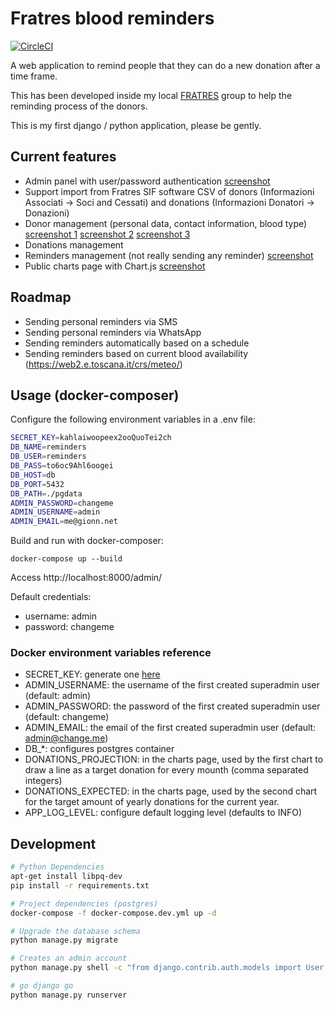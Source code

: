 # Fratres blood reminders

[![CircleCI](https://circleci.com/gh/gionn/blood-reminders.svg?style=svg)](https://circleci.com/gh/gionn/blood-reminders)

A web application to remind people that they can do a new donation after a time frame.

This has been developed inside my local [FRATRES](http://www.fratres.org) group to help the reminding process of the donors.

This is my first django / python application, please be gently.

## Current features

* Admin panel with user/password authentication [screenshot](screenshots/admin-home.jpeg)
* Support import from Fratres SIF software CSV of donors (Informazioni Associati -> Soci and Cessati) and donations (Informazioni Donatori -> Donazioni)
* Donor management (personal data, contact information, blood type) [screenshot 1](screenshots/donors-list.jpeg) [screenshot 2](screenshots/donors-edit-1.jpeg) [screenshot 3](screenshots/donors-edit-2.jpeg)
* Donations management
* Reminders management (not really sending any reminder) [screenshot](screenshots/create-reminder.jpeg)
* Public charts page with Chart.js [screenshot](screenshots/charts.jpeg)

## Roadmap

* Sending personal reminders via SMS
* Sending personal reminders via WhatsApp
* Sending reminders automatically based on a schedule
* Sending reminders based on current blood availability (https://web2.e.toscana.it/crs/meteo/)

## Usage (docker-composer)

Configure the following environment variables in a .env file:

```bash
SECRET_KEY=kahlaiwoopeex2ooQuoTei2ch
DB_NAME=reminders
DB_USER=reminders
DB_PASS=to6oc9Ahl6oogei
DB_HOST=db
DB_PORT=5432
DB_PATH=./pgdata
ADMIN_PASSWORD=changeme
ADMIN_USERNAME=admin
ADMIN_EMAIL=me@gionn.net
```

Build and run with docker-composer:

    docker-compose up --build

Access http://localhost:8000/admin/

Default credentials:

* username: admin
* password: changeme

### Docker environment variables reference

* SECRET_KEY: generate one [here](https://www.miniwebtool.com/django-secret-key-generator/)
* ADMIN_USERNAME: the username of the first created superadmin user (default: admin)
* ADMIN_PASSWORD: the password of the first created superadmin user (default: changeme)
* ADMIN_EMAIL: the email of the first created superadmin user (default: admin@change.me)
* DB_*: configures postgres container
* DONATIONS_PROJECTION: in the charts page, used by the first chart to draw a line as a target donation for every mounth (comma separated integers)
* DONATIONS_EXPECTED: in the charts page, used by the second chart for the target amount of yearly donations for the current year.
* APP_LOG_LEVEL: configure default logging level (defaults to INFO)

## Development

```bash
# Python Dependencies
apt-get install libpq-dev
pip install -r requirements.txt

# Project dependencies (postgres)
docker-compose -f docker-compose.dev.yml up -d

# Upgrade the database schema
python manage.py migrate

# Creates an admin account
python manage.py shell -c "from django.contrib.auth.models import User; User.objects.create_superuser('${ADMIN_USERNAME}', '${ADMIN_EMAIL}', '${ADMIN_PASSWORD}')" || true &> /dev/null

# go django go
python manage.py runserver
```
